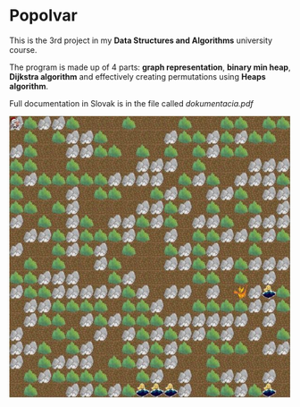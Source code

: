 # Popolvar

This is the 3rd project in my **Data Structures and Algorithms** university course.

The program is made up of 4 parts: **graph representation**, **binary min heap**, **Dijkstra algorithm** and effectively creating permutations using **Heaps algorithm**.

Full documentation in Slovak is in the file called _dokumentacia.pdf_

![example](example.JPG)
